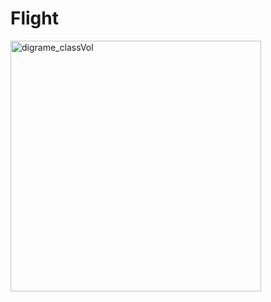 # Flight
<img width="401" alt="digrame_classVol" src="https://github.com/brahimD4/Gestion_Vol/assets/157012028/4905aa3b-3513-4372-b2a1-a032fd53cbdb">
